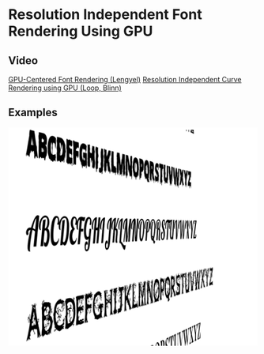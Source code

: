 # Resolution Independent Font Rendering Using GPU
 
## Video
[GPU-Centered Font Rendering (Lengyel)](https://youtu.be/wCXwYY67C0k)
[Resolution Independent Curve Rendering using GPU (Loop, Blinn)](https://youtu.be/CngXMwedVJc)

## Examples

![Im2](/Images/im2.PNG)
